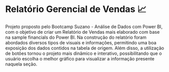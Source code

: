 # Relatório Gerencial de Vendas 📈

Projeto proposto pelo Bootcamp Suzano - Análise de Dados com Power BI, com o objetivo de criar um Relatório de Vendas mais elaborado com base na sample financials do Power BI. Na construção do relatório foram abordados diversos tipos de visuais e informações, permitindo uma boa exposição dos dados contidos na tabela de origem. Além disso, a utilização de botões tornou o projeto mais dinâmico e interativo, possibilitando que o usuário escolha o melhor gráfico para visualizar a informação presente naquela seção.
